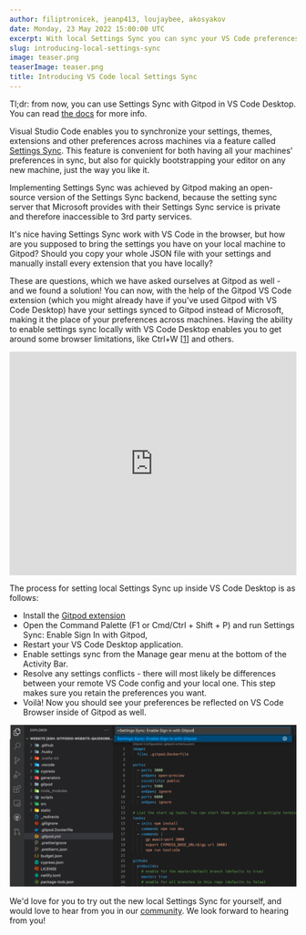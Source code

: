 ```yaml
---
author: filiptronicek, jeanp413, loujaybee, akosyakov
date: Monday, 23 May 2022 15:00:00 UTC
excerpt: With local Settings Sync you can sync your VS Code preferences from VS Code Browser to VS Code Desktop and vice versa.
slug: introducing-local-settings-sync
image: teaser.png
teaserImage: teaser.png
title: Introducing VS Code local Settings Sync
---
```


<script context="module">
  export const prerender = true;
</script>

Tl;dr: from now, you can use Settings Sync with Gitpod in VS Code Desktop. You can read [the docs](https://www.gitpod.io/docs/ides-and-editors/settings-sync#enabling-settings-sync-in-vs-code-desktop) for more info.

Visual Studio Code enables you to synchronize your settings, themes, extensions and other preferences across machines via a feature called [Settings Sync](https://code.visualstudio.com/docs/editor/settings-sync). This feature is convenient for both having all your machines' preferences in sync, but also for quickly bootstrapping your editor on any new machine, just the way you like it.

Implementing Settings Sync was achieved by Gitpod making an open-source version of the Settings Sync backend, because the setting sync server that Microsoft provides with their Settings Sync service is private and therefore inaccessible to 3rd party services.

It's nice having Settings Sync work with VS Code in the browser, but how are you supposed to bring the settings you have on your local machine to Gitpod? Should you copy your whole JSON file with your settings and manually install every extension that you have locally?

These are questions, which we have asked ourselves at Gitpod as well - and we found a solution! You can now, with the help of the Gitpod VS Code extension (which you might already have if you've used Gitpod with VS Code Desktop) have your settings synced to Gitpod instead of Microsoft, making it the place of your preferences across machines. Having the ability to enable settings sync locally with VS Code Desktop enables you to get around some browser limitations, like Ctrl+W [[1](https://github.com/gitpod-io/openvscode-server/discussions/322)] and others.

<div style="position: relative; padding-bottom: 77.92207792207792%; height: 0;"><iframe title="Gitpod Local Settings Sync guide" src="https://www.loom.com/embed/9a4b3cb32d134aa69f7eb1b39340ccf6" frameborder="0" webkitallowfullscreen mozallowfullscreen allowfullscreen style="position: absolute; top: 0; left: 0; width: 100%; height: 100%;"></iframe></div>

The process for setting local Settings Sync up inside VS Code Desktop is as follows:

- Install the [Gitpod extension](https://marketplace.visualstudio.com/items?itemName=gitpod.gitpod-desktop)
- Open the Command Palette (F1 or Cmd/Ctrl + Shift + P) and run Settings Sync: Enable Sign In with Gitpod,
- Restart your VS Code Desktop application.
- Enable settings sync from the Manage gear menu at the bottom of the Activity Bar.
- Resolve any settings conflicts - there will most likely be differences between your remote VS Code config and your local one. This step makes sure you retain the preferences you want.
- Voilà! Now you should see your preferences be reflected on VS Code Browser inside of Gitpod as well.

![Command Pallete screenshot](../../static/blog/../../../static/images/blog/introducing-local-settings-sync/palette.png)

We'd love for you to try out the new local Settings Sync for yourself, and would love to hear from you in our [community](https://www.gitpod.io/community). We look forward to hearing from you!
